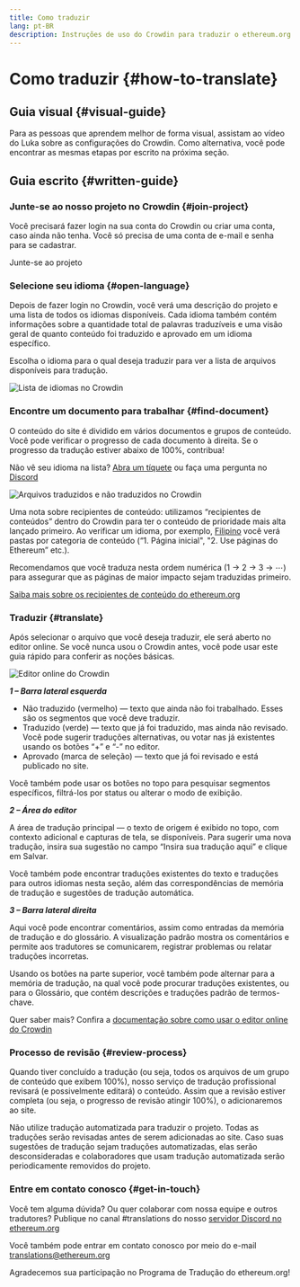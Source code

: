 ```yaml
---
title: Como traduzir
lang: pt-BR
description: Instruções de uso do Crowdin para traduzir o ethereum.org
---
```


# Como traduzir {#how-to-translate}

## Guia visual {#visual-guide}

Para as pessoas que aprendem melhor de forma visual, assistam ao vídeo do Luka sobre as configurações do Crowdin. Como alternativa, você pode encontrar as mesmas etapas por escrito na próxima seção.

<YouTube id="Ii7bYhanLs4" />

## Guia escrito {#written-guide}

### Junte-se ao nosso projeto no Crowdin {#join-project}

Você precisará fazer login na sua conta do Crowdin ou criar uma conta, caso ainda não tenha. Você só precisa de uma conta de e-mail e senha para se cadastrar.

<ButtonLink to="https://crowdin.com/project/ethereum-org/invite">
  Junte-se ao projeto
</ButtonLink>

### Selecione seu idioma {#open-language}

Depois de fazer login no Crowdin, você verá uma descrição do projeto e uma lista de todos os idiomas disponíveis. Cada idioma também contém informações sobre a quantidade total de palavras traduzíveis e uma visão geral de quanto conteúdo foi traduzido e aprovado em um idioma específico.

Escolha o idioma para o qual deseja traduzir para ver a lista de arquivos disponíveis para tradução.

![Lista de idiomas no Crowdin](./list-of-languages.png)

### Encontre um documento para trabalhar {#find-document}

O conteúdo do site é dividido em vários documentos e grupos de conteúdo. Você pode verificar o progresso de cada documento à direita. Se o progresso da tradução estiver abaixo de 100%, contribua!

Não vê seu idioma na lista? [Abra um tíquete](https://github.com/ethereum/ethereum-org-website/issues/new/choose) ou faça uma pergunta no [Discord](/discord/)

![Arquivos traduzidos e não traduzidos no Crowdin](./crowdin-files.png)

Uma nota sobre recipientes de conteúdo: utilizamos “recipientes de conteúdos” dentro do Crowdin para ter o conteúdo de prioridade mais alta lançado primeiro. Ao verificar um idioma, por exemplo, [Filipino](https://crowdin.com/project/ethereum-org/fil#) você verá pastas por categoria de conteúdo (“1. Página inicial", "2. Use páginas do Ethereum” etc.).

Recomendamos que você traduza nesta ordem numérica (1 → 2 → 3 → ⋯) para assegurar que as páginas de maior impacto sejam traduzidas primeiro.

[Saiba mais sobre os recipientes de conteúdo do ethereum.org](/contributing/translation-program/content-buckets/)

### Traduzir {#translate}

Após selecionar o arquivo que você deseja traduzir, ele será aberto no editor online. Se você nunca usou o Crowdin antes, você pode usar este guia rápido para conferir as noções básicas.

![Editor online do Crowdin](./online-editor.png)

**_1 – Barra lateral esquerda_**

- Não traduzido (vermelho) — texto que ainda não foi trabalhado. Esses são os segmentos que você deve traduzir.
- Traduzido (verde) — texto que já foi traduzido, mas ainda não revisado. Você pode sugerir traduções alternativas, ou votar nas já existentes usando os botões “+” e “-” no editor.
- Aprovado (marca de seleção) — texto que já foi revisado e está publicado no site.

Você também pode usar os botões no topo para pesquisar segmentos específicos, filtrá-los por status ou alterar o modo de exibição.

**_2 – Área do editor_**

A área de tradução principal — o texto de origem é exibido no topo, com contexto adicional e capturas de tela, se disponíveis. Para sugerir uma nova tradução, insira sua sugestão no campo “Insira sua tradução aqui” e clique em Salvar.

Você também pode encontrar traduções existentes do texto e traduções para outros idiomas nesta seção, além das correspondências de memória de tradução e sugestões de tradução automática.

**_3 – Barra lateral direita_**

Aqui você pode encontrar comentários, assim como entradas da memória de tradução e do glossário. A visualização padrão mostra os comentários e permite aos tradutores se comunicarem, registrar problemas ou relatar traduções incorretas.

Usando os botões na parte superior, você também pode alternar para a memória de tradução, na qual você pode procurar traduções existentes, ou para o Glossário, que contém descrições e traduções padrão de termos-chave.

Quer saber mais? Confira a [documentação sobre como usar o editor online do Crowdin](https://support.crowdin.com/online-editor/)

### Processo de revisão {#review-process}

Quando tiver concluído a tradução (ou seja, todos os arquivos de um grupo de conteúdo que exibem 100%), nosso serviço de tradução profissional revisará (e possivelmente editará) o conteúdo. Assim que a revisão estiver completa (ou seja, o progresso de revisão atingir 100%), o adicionaremos ao site.

<InfoBanner shouldCenter emoji=":warning:">
  Não utilize tradução automatizada para traduzir o projeto. Todas as traduções serão revisadas antes de serem adicionadas ao site. Caso suas sugestões de tradução sejam traduções automatizadas, elas serão desconsideradas e colaboradores que usam tradução automatizada serão periodicamente removidos do projeto.
</InfoBanner>

### Entre em contato conosco {#get-in-touch}

Você tem alguma dúvida? Ou quer colaborar com nossa equipe e outros tradutores? Publique no canal #translations do nosso [servidor Discord no ethereum.org](/discord/)

Você também pode entrar em contato conosco por meio do e-mail translations@ethereum.org

Agradecemos sua participação no Programa de Tradução do ethereum.org!
